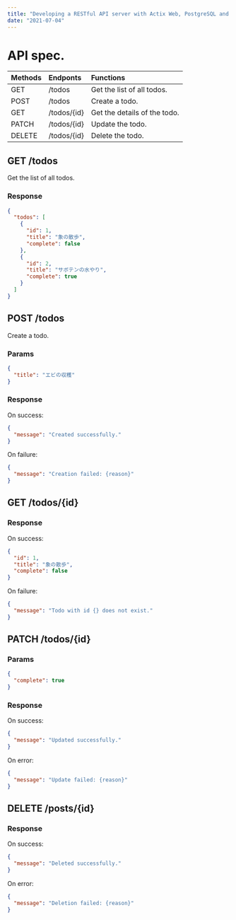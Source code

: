 ```yaml
---
title: "Developing a RESTful API server with Actix Web, PostgreSQL and Diesel on Docker: I. API spec."
date: "2021-07-04"
---
```


# API spec.

| Methods | Endponts    | Functions                    |
| :------ | :---------- | :--------------------------- |
| GET     | /todos      | Get the list of all todos.   |
| POST    | /todos      | Create a todo.               |
| GET     | /todos/{id} | Get the details of the todo. |
| PATCH   | /todos/{id} | Update the todo.             |
| DELETE  | /todos/{id} | Delete the todo.             |

## GET /todos

Get the list of all todos.

### Response

```json
{
  "todos": [
    {
      "id": 1,
      "title": "象の散歩",
      "complete": false
    },
    {
      "id": 2,
      "title": "サボテンの水やり",
      "complete": true
    }
  ]
}
```



## POST /todos

Create a todo.

### Params

```json
{
  "title": "エビの収穫"
}
```

### Response

On success:

```json
{
  "message": "Created successfully."
}
```

On failure:

```json
{
  "message": "Creation failed: {reason}"
}
```



## GET /todos/{id}

### Response

On success:

```json
{
  "id": 1,
  "title": "象の散歩",
  "complete": false
}
```

On failure:

```json
{
  "message": "Todo with id {} does not exist."
}
```



## PATCH /todos/{id}

### Params

```json
{
  "complete": true
}
```

### Response

On success:

```json
{
  "message": "Updated successfully."
}
```

On error:

```json
{
  "message": "Update failed: {reason}"
}
```



## DELETE /posts/{id}

### Response

On success:

```json
{
  "message": "Deleted successfully."
}
```

On error:

```json
{
  "message": "Deletion failed: {reason}"
}
```

